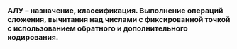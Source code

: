 ### АЛУ – назначение, классификация. Выполнение операций сложения, вычитания над числами с фиксированной точкой с использованием обратного и дополнительного кодирования.
